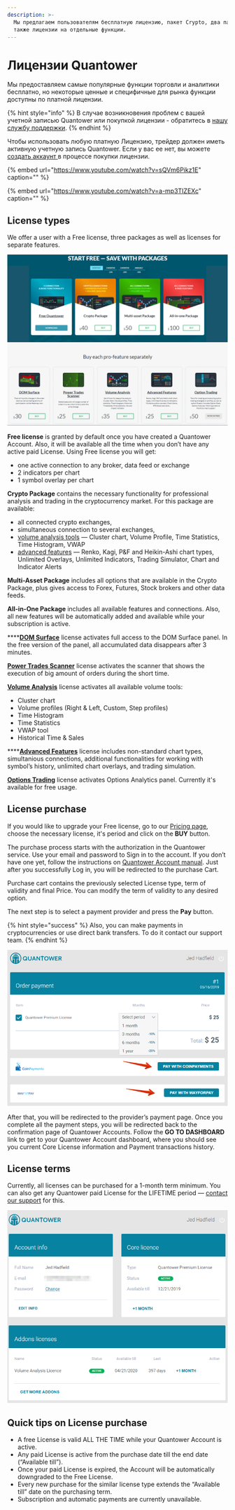```yaml
---
description: >-
  Мы предлагаем пользователям бесплатную лицензию, пакет Crypto, два пакета, а
  также лицензии на отдельные функции.
---
```


# Лицензии Quantower

Мы предоставляем самые популярные функции торговли и аналитики бесплатно, но некоторые ценные и специфичные для рынка функции доступны по платной лицензии.

{% hint style="info" %}
В случае возникновения проблем с вашей учетной записью Quantower или покупкой лицензии - обратитесь в [нашу службу поддержки](https://www.quantower.com/contact-us).
{% endhint %}

Чтобы использовать любую платную Лицензию, трейдер должен иметь активную учетную запись Quantower. Если у вас ее нет, вы можете [создать аккаунт ](https://accounts.quantower.com/)в процессе покупки лицензии.

{% embed url="https://www.youtube.com/watch?v=sQVm6Pikz1E" caption="" %}

{% embed url="https://www.youtube.com/watch?v=a-mp3TIZEXc" caption="" %}

## License types

We offer a user with a Free license, three packages as well as licenses for separate features.

![](../.gitbook/assets/pricing-page.png)

**Free license** is granted by default once you have created a Quantower Account. Also, it will be available all the time when you don’t have any active paid License. Using Free license you will get:

* one active connection to any broker, data feed or exchange
* 2 indicators per chart
* 1 symbol overlay per chart

**Crypto Package** contains the necessary functionality for professional analysis and trading in the cryptocurrency market. For this package are available:

* all connected crypto exchanges, 
* simultaneous connection to several exchanges, 
* [volume analysis tools](https://www.quantower.com/volumeanalysistools) — Cluster chart, Volume Profile, Time Statistics, Time Histogram, VWAP
* [advanced features](https://www.quantower.com/advancedfeatures) — Renko, Kagi, P&F and Heikin-Ashi chart types, Unlimited Overlays, Unlimited Indicators, Trading Simulator, Chart and Indicator Alerts

**Multi-Asset Package** includes all options that are available in the Crypto Package, plus gives access to Forex, Futures, Stock brokers and other data feeds.

**All-in-One Package** includes all available features and connections. Also, all new features will be automatically added and available while your subscription is active.

\*\*\*\*[**DOM Surface**](https://www.quantower.com/blog/dom-surface-panel-for-deep-order-flow-analysis) license activates full access to the DOM Surface panel. In the free version of the panel, all accumulated data disappears after 3 minutes.

[**Power Trades Scanner**](https://help.quantower.com/analytics-panels/chart/power-trades) license activates the scanner that shows the execution of big amount of orders during the short time.

[**Volume Analysis**](https://www.quantower.com/volumeanalysistools) license activates all available volume tools:

* Cluster chart
* Volume profiles \(Right & Left, Custom, Step profiles\)
* Time Histogram
* Time Statistics
* VWAP tool
* Historical Time & Sales

\*\*\*\*[**Advanced Features**](https://www.quantower.com/advancedfeatures) license includes non-standard chart types, simultanious connections, additional functionalities for working with symbol’s history, unlimited chart overlays, and trading simulation.

[**Options Trading**](https://www.quantower.com/options-trading-features) license activates Options Analytics panel. Currently it's available for free usage.

## License purchase

If you would like to upgrade your Free license, go to our [Pricing page](https://www.quantower.com/pricing), choose the necessary license, it's period and click on the **BUY** button.

The purchase process starts with the authorization in the Quantower service. Use your email and password to Sign in to the account. If you don’t have one yet, follow the instructions on [Quantower Account manual](quantower-account.md). Just after you successfully Log in, you will be redirected to the purchase Cart.

Purchase cart contains the previously selected License type, term of validity and final Price. You can modify the term of validity to any desired option.

The next step is to select a payment provider and press the **Pay** button.

{% hint style="success" %}
Also, you can make payments in cryptocurrencies or use direct bank transfers. To do it contact our support team.
{% endhint %}

![Order payment for Quantower license](../.gitbook/assets/orderpayment-quantower-google-chrome-2019-05-16-11.24.10.png)

After that, you will be redirected to the provider’s payment page. Once you complete all the payment steps, you will be redirected back to the confirmation page of Quantower Accounts. Follow the **GO TO DASHBOARD** link to get to your Quantower Account dashboard, where you should see you current Core License information and Payment transactions history.

## License terms

Currently, all licenses can be purchased for a 1-month term minimum. You can also get any Quantower paid License for the LIFETIME period — [contact our support](https://www.quantower.com/contact-us) for this.

![Status of your licenses in Account dashboard](../.gitbook/assets/account-dashboard-quantower.png)

## Quick tips on License purchase

* A free License is valid ALL THE TIME while your Quantower Account is active.
* Any paid License is active from the purchase date till the end date \(“Available till”\).
* Once your paid License is expired, the Account will be automatically downgraded to the Free License.
* Every new purchase for the similar license type extends the “Available till” date on the purchasing term.
* Subscription and automatic payments are currently unavailable.

